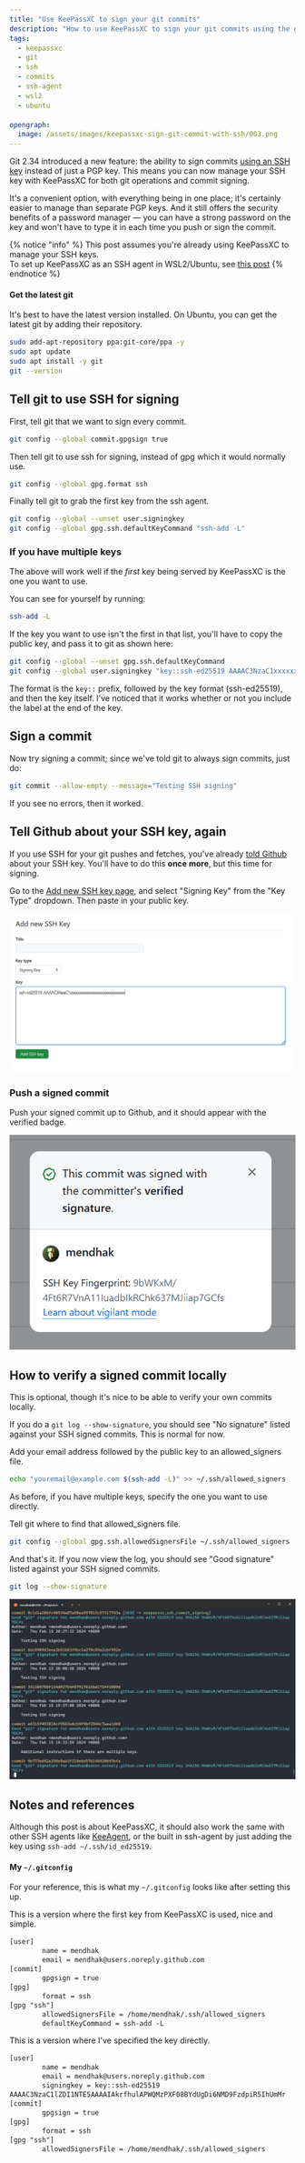 ```yaml
---
title: "Use KeePassXC to sign your git commits"
description: "How to use KeePassXC to sign your git commits using the git ssh signing feature"
tags:
  - keepassxc
  - git
  - ssh
  - commits
  - ssh-agent
  - wsl2
  - ubuntu
  
opengraph:
  image: /assets/images/keepassxc-sign-git-commit-with-ssh/003.png
---
```


Git 2.34 introduced a new feature: the ability to sign commits [using an SSH key](https://github.blog/2021-11-15-highlights-from-git-2-34/#tidbits) instead of just a PGP key. This means you can now manage your SSH key with KeePassXC for both git operations and commit signing. 

It's a convenient option, with everything being in one place; it's certainly easier to manage than separate PGP keys. And it still offers the security benefits of a password manager — you can have a strong password on the key and won't have to type it in each time you push or sign the commit.  



{% notice "info" %}
This post assumes you're already using KeePassXC to manage your SSH keys.   
To set up KeePassXC as an SSH agent in WSL2/Ubuntu, see [this post](/posts/2021-05-10-wsl2-keepassxc-ssh.md)
{% endnotice %}

#### Get the latest git

It's best to have the latest version installed. On Ubuntu, you can get the latest git by adding their repository. 

```bash
sudo add-apt-repository ppa:git-core/ppa -y
sudo apt update 
sudo apt install -y git
git --version
```



## Tell git to use SSH for signing

First, tell git that we want to sign every commit. 

```bash
git config --global commit.gpgsign true
```

Then tell git to use ssh for signing, instead of gpg which it would normally use.

```bash
git config --global gpg.format ssh
```

Finally tell git to grab the first key from the ssh agent. 

```bash
git config --global --unset user.signingkey
git config --global gpg.ssh.defaultKeyCommand "ssh-add -L"
```

### If you have multiple keys

The above will work well if the *first* key being served by KeePassXC is the one you want to use. 

You can see for yourself by running:

```bash
ssh-add -L
```

If the key you want to use isn't the first in that list, you'll have to copy the public key, and pass it to git as shown here:

```bash
git config --global --unset gpg.ssh.defaultKeyCommand
git config --global user.signingkey "key::ssh-ed25519 AAAAC3NzaC1xxxxxxxxxxxxxxxxxxxxxxxxxxxxx"
```

The format is the `key::` prefix, followed by the key format (ssh-ed25519), and then the key itself. I've noticed that it works whether or not you include the label at the end of the key. 

## Sign a commit

Now try signing a commit; since we've told git to always sign commits, just do:

```bash
git commit --allow-empty --message="Testing SSH signing"
```

If you see no errors, then it worked. 


## Tell Github about your SSH key, again

If you use SSH for your git pushes and fetches, you've already [told Github](https://docs.github.com/en/authentication/connecting-to-github-with-ssh/adding-a-new-ssh-key-to-your-github-account) about your SSH key.  You'll have to do this **once more**, but this time for signing. 

Go to the [Add new SSH key page](https://github.com/settings/ssh/new), and select "Signing Key" from the "Key Type" dropdown.  Then paste in your public key. 

![SSH key specifically for signing](/assets/images/keepassxc-sign-git-commit-with-ssh/004.png)

### Push a signed commit

Push your signed commit up to Github, and it should appear with the verified badge. 

![Verified badge](/assets/images/keepassxc-sign-git-commit-with-ssh/003.png)


## How to verify a signed commit locally

This is optional, though it's nice to be able to verify your own commits locally. 

If you do a `git log --show-signature`, you should see "No signature" listed against your SSH signed commits. This is normal for now. 

Add your email address followed by the public key to an allowed_signers file. 

```bash
echo "youremail@example.com $(ssh-add -L)" >> ~/.ssh/allowed_signers
```

As before, if you have multiple keys, specify the one you want to use directly. 

Tell git where to find that allowed_signers file. 

```bash
git config --global gpg.ssh.allowedSignersFile ~/.ssh/allowed_signers
```

And that's it. If you now view the log, you should see "Good signature" listed against your SSH signed commits. 

```bash
git log --show-signature
```

![Good signature](/assets/images/keepassxc-sign-git-commit-with-ssh/005.png)


## Notes and references

Although this post is about KeePassXC, it should also work the same with other SSH agents like [KeeAgent](https://code.mendhak.com/keepass-and-keeagent-setup/), or the built in ssh-agent by just adding the key using `ssh-add ~/.ssh/id_ed25519`. 

#### My `~/.gitconfig`

For your reference, this is what my `~/.gitconfig` looks like after setting this up. 

This is a version where the first key from KeePassXC is used, nice and simple. 

```
[user]
        name = mendhak
        email = mendhak@users.noreply.github.com
[commit]
        gpgsign = true
[gpg]
        format = ssh
[gpg "ssh"]
        allowedSignersFile = /home/mendhak/.ssh/allowed_signers
        defaultKeyCommand = ssh-add -L
```

This is a version where I've specified the key directly.

```
[user]
        name = mendhak
        email = mendhak@users.noreply.github.com
        signingkey = key::ssh-ed25519 AAAAC3NzaC1lZDI1NTE5AAAAIAkrfhulAPWQMzPXF08BYdUgDi6NMD9FzdpiR5IhUmMr
[commit]
        gpgsign = true
[gpg]
        format = ssh
[gpg "ssh"]
        allowedSignersFile = /home/mendhak/.ssh/allowed_signers
```

